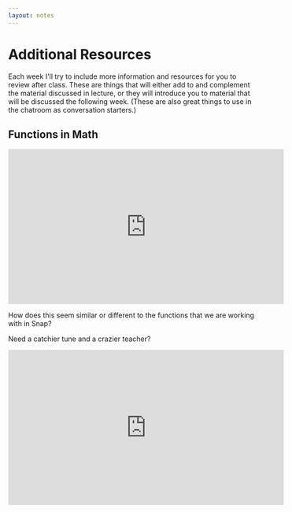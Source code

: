 ```yaml
---
layout: notes
---
```


# Additional Resources
Each week I'll try to include more information and resources for you to review after class. These are things that will either add to and complement the material discussed in lecture, or they will introduce you to material that will be discussed the following week.  (These are also great things to use in the chatroom as conversation starters.)  

## Functions in Math
<iframe width="560" height="315" src="https://www.youtube.com/embed/JqJhQKeN50g" frameborder="0" allowfullscreen></iframe>

How does this seem similar or different to the functions that we are working with in Snap?


Need a catchier tune and a crazier teacher?

<iframe width="560" height="315" src="https://www.youtube.com/embed/ilhbOietyqA" frameborder="0" allowfullscreen></iframe>
